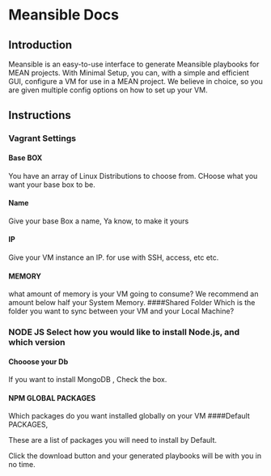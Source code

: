 # Meansible Docs
## Introduction
Meansible is an easy-to-use interface to generate Meansible playbooks for MEAN projects. With Minimal Setup, you can, with a simple and efficient GUI, configure a VM for use in a MEAN project. 
We believe in choice, so you are given multiple config options on how to set up your VM.

## Instructions

### Vagrant Settings
#### Base BOX 
You have an array of Linux Distributions to choose from. CHoose what you want your base box to be.

#### Name
Give your base Box a name, Ya know, to make it yours
#### IP
Give your VM instance an IP. for use with SSH, access, etc etc.
#### MEMORY
what amount of memory is your VM going to consume? We recommend an amount below half your System Memory.
####Shared Folder
Which is the folder you want to sync between your VM and your Local Machine?
### NODE JS Select how you would like to install Node.js, and which version

#### Chooose your Db
If you want to install MongoDB , Check the box.
#### NPM GLOBAL PACKAGES 
Which packages do you want installed globally on your VM
####Default PACKAGES,

These are a list of packages you will need to install by Default.

Click the download button and your generated playbooks will be with you in no time.
